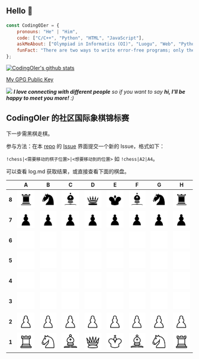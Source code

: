 ## Hello 🙏

```javascript
const CodingOIer = {
    pronouns: "He" | "Him",
    code: ["C/C++", "Python", "HTML", "JavaScript"],
    askMeAbout: ["Olympiad in Informatics (OI)", "Luogu", "Web", "Python", "Games"],
    funFact: "There are two ways to write error-free programs; only the third one works"
};
```
[![CodingOIer's github stats](https://github-readme-stats.vercel.app/api?username=CodingOIer)](https://github.com/CodingOIer)

[My GPG Public Key](https://github.com/CodingOIer/CodingOIer/blob/main/public.key)

<img src="https://media.giphy.com/media/LnQjpWaON8nhr21vNW/giphy.gif" width="60"> <em><b>I love connecting with different people</b> so if you want to say <b>hi, I'll be happy to meet you more!</b> :)</em>

## CodingOIer 的社区国际象棋锦标赛

下一步需黑棋走棋。

参与方法：在本 [repo](https://github.com/CodingOIer/CodingOIer) 的 [Issue](https://github.com/CodingOIer/CodingOIer/issues) 界面提交一个新的 Issue，格式如下：

`!chess|<需要移动的棋子位置>|<想要移动到的位置>` 如 `!chess|A2|A4`。

可以查看 log.md 获取结果，或直接查看下面的棋盘。

|       |   A   |   B   |   C   |   D   |   E   |   F   |   G   |   H   |
| :---: | :---: | :---: | :---: | :---: | :---: | :---: | :---: | :---: |
| **8** | ![](./chess-images/bR.svg)  | ![](./chess-images/bN.svg)  | ![](./chess-images/bB.svg)  | ![](./chess-images/bQ.svg)  | ![](./chess-images/bK.svg)  | ![](./chess-images/bB.svg)  | ![](./chess-images/bN.svg)  | ![](./chess-images/bR.svg)  |
| **7** | ![](./chess-images/bP.svg)  | ![](./chess-images/bP.svg)  | ![](./chess-images/bP.svg)  | ![](./chess-images/bP.svg)  | ![](./chess-images/bP.svg)  | ![](./chess-images/bP.svg)  | ![](./chess-images/bP.svg)  | ![](./chess-images/bP.svg)  |
| **6** | ![](./chess-images/nn.svg)  | ![](./chess-images/nn.svg)  | ![](./chess-images/nn.svg)  | ![](./chess-images/nn.svg)  | ![](./chess-images/nn.svg)  | ![](./chess-images/nn.svg)  | ![](./chess-images/nn.svg)  | ![](./chess-images/nn.svg)  |
| **5** | ![](./chess-images/nn.svg)  | ![](./chess-images/nn.svg)  | ![](./chess-images/nn.svg)  | ![](./chess-images/nn.svg)  | ![](./chess-images/nn.svg)  | ![](./chess-images/nn.svg)  | ![](./chess-images/nn.svg)  | ![](./chess-images/nn.svg)  |
| **4** | ![](./chess-images/nn.svg)  | ![](./chess-images/nn.svg)  | ![](./chess-images/nn.svg)  | ![](./chess-images/nn.svg)  | ![](./chess-images/nn.svg)  | ![](./chess-images/nn.svg)  | ![](./chess-images/nn.svg)  | ![](./chess-images/nn.svg)  |
| **3** | ![](./chess-images/nn.svg)  | ![](./chess-images/nn.svg)  | ![](./chess-images/nn.svg)  | ![](./chess-images/nn.svg)  | ![](./chess-images/nn.svg)  | ![](./chess-images/nn.svg)  | ![](./chess-images/nn.svg)  | ![](./chess-images/nn.svg)  |
| **2** | ![](./chess-images/wP.svg)  | ![](./chess-images/wP.svg)  | ![](./chess-images/wP.svg)  | ![](./chess-images/wP.svg)  | ![](./chess-images/wP.svg)  | ![](./chess-images/wP.svg)  | ![](./chess-images/wP.svg)  | ![](./chess-images/wP.svg)  |
| **1** | ![](./chess-images/wR.svg)  | ![](./chess-images/wN.svg)  | ![](./chess-images/wB.svg)  | ![](./chess-images/wQ.svg)  | ![](./chess-images/wK.svg)  | ![](./chess-images/wB.svg)  | ![](./chess-images/wN.svg)  | ![](./chess-images/wR.svg)  |
